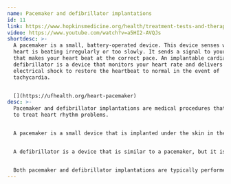 ```yaml
---
name: Pacemaker and defibrillator implantations
id: 11
link: https://www.hopkinsmedicine.org/health/treatment-tests-and-therapies/implantable-cardioverter-defibrillator-icd-insertion
video: https://www.youtube.com/watch?v=a5HI2-AVQJs
shortdesc: >-
  A pacemaker is a small, battery-operated device. This device senses when your
  heart is beating irregularly or too slowly. It sends a signal to your heart
  that makes your heart beat at the correct pace. An implantable cardiac
  defibrillator is a device that monitors your heart rate and delivers a strong
  electrical shock to restore the heartbeat to normal in the event of
  tachycardia.


  [](https://ufhealth.org/heart-pacemaker)
desc: >-
  Pacemaker and defibrillator implantations are medical procedures that are used
  to treat heart rhythm problems.


  A pacemaker is a small device that is implanted under the skin in the patient's chest. It consists of a battery and a group of wires (called leads) that are placed inside the heart. The pacemaker sends small electrical signals to the heart to help regulate its rhythm and ensure that it is beating at the appropriate rate. Pacemakers are often used to treat slow heart rhythms (called bradycardias) or to coordinate the contractions of the heart's chambers in people with heart block or other types of abnormal heart rhythms.


  A defibrillator is a device that is similar to a pacemaker, but it is used to treat fast heart rhythms (called tachycardias) or sudden cardiac arrest (a life-threatening condition in which the heart suddenly stops beating). Defibrillators are equipped with a built-in shock delivery system that can automatically detect and treat life-threatening heart rhythms by delivering a strong electrical shock to the heart. Like pacemakers, defibrillators are implanted under the skin in the patient's chest, and are connected to leads that are placed inside the heart.


  Both pacemaker and defibrillator implantations are typically performed by a cardiologist or other specialist in a hospital setting, and involve a surgical procedure to insert the device and attach the leads. The procedures are usually done under general anesthesia, and patients may need to stay in the hospital for a short period of time after the surgery to recover. Pacemakers and defibrillators can significantly improve the quality of life for people with heart rhythm problems, and can help to prevent serious complications such as heart attacks or stroke.
---
```

